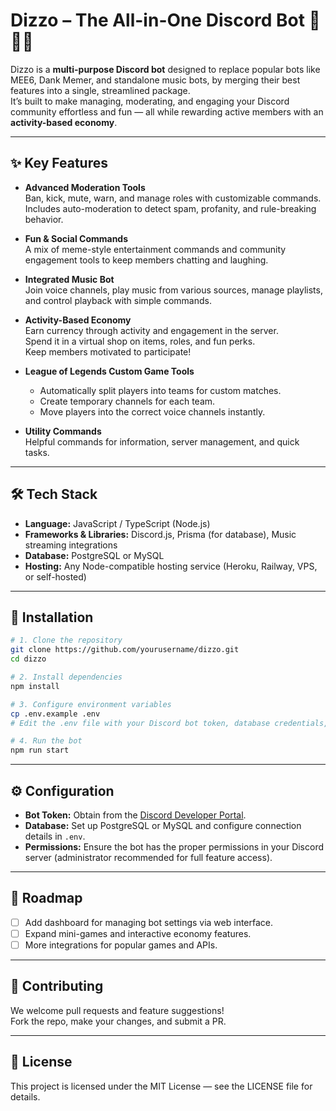 # Dizzo – The All-in-One Discord Bot 🎯🎵💬

Dizzo is a **multi-purpose Discord bot** designed to replace popular bots like MEE6, Dank Memer, and standalone music bots, by merging their best features into a single, streamlined package.  
It’s built to make managing, moderating, and engaging your Discord community effortless and fun — all while rewarding active members with an **activity-based economy**.

---

## ✨ Key Features

- **Advanced Moderation Tools**  
  Ban, kick, mute, warn, and manage roles with customizable commands.  
  Includes auto-moderation to detect spam, profanity, and rule-breaking behavior.

- **Fun & Social Commands**  
  A mix of meme-style entertainment commands and community engagement tools to keep members chatting and laughing.

- **Integrated Music Bot**  
  Join voice channels, play music from various sources, manage playlists, and control playback with simple commands.

- **Activity-Based Economy**  
  Earn currency through activity and engagement in the server.  
  Spend it in a virtual shop on items, roles, and fun perks.  
  Keep members motivated to participate!

- **League of Legends Custom Game Tools**  
  - Automatically split players into teams for custom matches.  
  - Create temporary channels for each team.  
  - Move players into the correct voice channels instantly.

- **Utility Commands**  
  Helpful commands for information, server management, and quick tasks.

---

## 🛠️ Tech Stack

- **Language:** JavaScript / TypeScript (Node.js)  
- **Frameworks & Libraries:** Discord.js, Prisma (for database), Music streaming integrations  
- **Database:** PostgreSQL or MySQL  
- **Hosting:** Any Node-compatible hosting service (Heroku, Railway, VPS, or self-hosted)  

---

## 🚀 Installation

```bash
# 1. Clone the repository
git clone https://github.com/yourusername/dizzo.git
cd dizzo

# 2. Install dependencies
npm install

# 3. Configure environment variables
cp .env.example .env
# Edit the .env file with your Discord bot token, database credentials, etc.

# 4. Run the bot
npm run start
```

---

## ⚙️ Configuration

- **Bot Token:** Obtain from the [Discord Developer Portal](https://discord.com/developers/applications).  
- **Database:** Set up PostgreSQL or MySQL and configure connection details in `.env`.  
- **Permissions:** Ensure the bot has the proper permissions in your Discord server (administrator recommended for full feature access).  

---

## 📌 Roadmap

- [ ] Add dashboard for managing bot settings via web interface.  
- [ ] Expand mini-games and interactive economy features.  
- [ ] More integrations for popular games and APIs.  

---

## 🤝 Contributing

We welcome pull requests and feature suggestions!  
Fork the repo, make your changes, and submit a PR.

---

## 📜 License

This project is licensed under the MIT License — see the LICENSE file for details.
